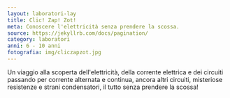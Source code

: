 ```yaml
---
layout: laboratori-lay
title: Clic! Zap! Zot!
meta: Conoscere l'elettricità senza prendere la scossa.
source: https://jekyllrb.com/docs/pagination/
category: laboratori
anni: 6 - 10 anni
fotografia: img/cliczapzot.jpg
---
```

Un viaggio alla scoperta dell'elettricità, della corrente elettrica e dei circuiti passando per corrente alternata e continua, ancora altri circuiti, misteriose resistenze e strani condensatori, il tutto senza prendere la scossa!
